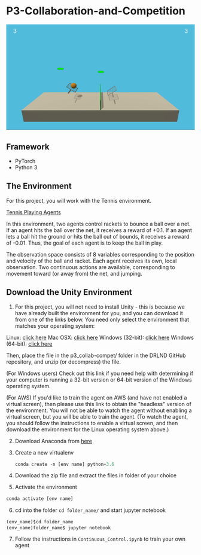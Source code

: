 # P3-Collaboration-and-Competition

![](https://github.com/twishasaraiya/P3-Collaboration-and-Competition/blob/master/tennis.gif)
## Framework 

- PyTorch
- Python 3

## The Environment

For this project, you will work with the Tennis environment.

[Tennis Playing Agents](https://github.com/twishasaraiya/P3-Collaboration-and-Competition/blob/master/tennis.gif)

In this environment, two agents control rackets to bounce a ball over a net. If an agent hits the ball over the net, it receives a reward of +0.1. If an agent lets a ball hit the ground or hits the ball out of bounds, it receives a reward of -0.01. Thus, the goal of each agent is to keep the ball in play.

The observation space consists of 8 variables corresponding to the position and velocity of the ball and racket. Each agent receives its own, local observation. Two continuous actions are available, corresponding to movement toward (or away from) the net, and jumping.

## Download the Unity Environment

1. For this project, you will not need to install Unity - this is because we have already built the environment for you, and you can download it from one of the links below. You need only select the environment that matches your operating system:

  Linux: [click here](https://s3-us-west-1.amazonaws.com/udacity-drlnd/P3/Tennis/Tennis_Linux.zip)
  Mac OSX: [click here](https://s3-us-west-1.amazonaws.com/udacity-drlnd/P3/Tennis/Tennis.app.zip)
  Windows (32-bit): [click here](https://s3-us-west-1.amazonaws.com/udacity-drlnd/P3/Tennis/Tennis_Windows_x86.zip)
  Windows (64-bit): [click here](https://s3-us-west-1.amazonaws.com/udacity-drlnd/P3/Tennis/Tennis_Windows_x86_64.zip)

  Then, place the file in the p3_collab-compet/ folder in the DRLND GitHub repository, and unzip (or decompress) the file.

  (For Windows users) Check out this link if you need help with determining if your computer is running a 32-bit version or 64-bit version of the Windows operating system.

  (For AWS) If you'd like to train the agent on AWS (and have not enabled a virtual screen), then please use this link to obtain the "headless" version of the environment. You will not be able to watch the agent without enabling a virtual screen, but you will be able to train the agent. (To watch the agent, you should follow the instructions to enable a virtual screen, and then download the environment for the Linux operating system above.)

2. Download Anaconda from [here](https://www.anaconda.com/distribution/)
3. Create a new virtualenv
    
    ```python
    conda create -n [env name] python=3.6
    ```
4. Download the zip file and extract the files in folder of your choice
5. Activate the environment
```python
conda activate [env name]
```
6. cd into the folder `cd folder_name/` and start jupyter notebook
```
(env_name)$cd folder_name
(env_name)folder_name$ jupyter notebook
```
7. Follow the instructions in `Continuous_Control.ipynb` to train your own agent
